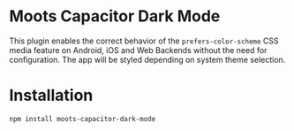 # Moots Capacitor Dark Mode

This plugin enables the correct behavior of the `prefers-color-scheme` CSS media feature on Android, iOS and Web Backends without the need for configuration.
The app will be styled depending on system theme selection.

# Installation

`npm install moots-capacitor-dark-mode`

